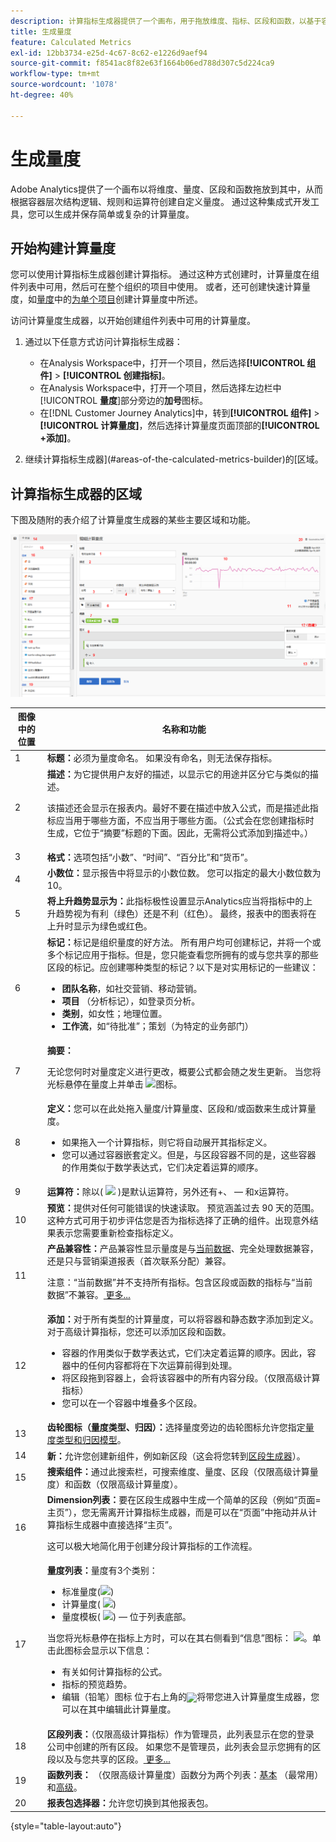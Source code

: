 ```yaml
---
description: 计算指标生成器提供了一个画布，用于拖放维度、指标、区段和函数，以基于容器层次结构逻辑、规则和运算符创建自定义指标。通过这个集成的开发工具，可生成并保存简单的计算指标或复杂的高级计算指标。
title: 生成量度
feature: Calculated Metrics
exl-id: 12bb3734-e25d-4c67-8c62-e1226d9aef94
source-git-commit: f8541ac8f82e63f1664b06ed788d307c5d224ca9
workflow-type: tm+mt
source-wordcount: '1078'
ht-degree: 40%

---
```


# 生成量度

Adobe Analytics提供了一个画布以将维度、量度、区段和函数拖放到其中，从而根据容器层次结构逻辑、规则和运算符创建自定义量度。 通过这种集成式开发工具，您可以生成并保存简单或复杂的计算量度。

## 开始构建计算量度

您可以使用计算指标生成器创建计算指标。 通过这种方式创建时，计算量度在组件列表中可用，然后可在整个组织的项目中使用。 或者，还可创建快速计算量度，如[量度](/help/analyze/analysis-workspace/components/apply-create-metrics.md)中的[为单个项目](/help/analyze/analysis-workspace/components/apply-create-metrics.md#create-calculated-metrics-for-a-single-project)创建计算量度中所述。

访问计算量度生成器，以开始创建组件列表中可用的计算量度。

1. 通过以下任意方式访问计算指标生成器：

   * 在Analysis Workspace中，打开一个项目，然后选择&#x200B;**[!UICONTROL 组件]** > **[!UICONTROL 创建指标]**。
   * 在Analysis Workspace中，打开一个项目，然后选择左边栏中&#x200B;[!UICONTROL **量度**]&#x200B;部分旁边的&#x200B;**加号**&#x200B;图标。
   * 在[!DNL Customer Journey Analytics]中，转到&#x200B;**[!UICONTROL 组件]** > **[!UICONTROL 计算量度]**，然后选择计算量度页面顶部的&#x200B;**[!UICONTROL +添加]**。

1. 继续计算指标生成器](#areas-of-the-calculated-metrics-builder)的[区域。

## 计算指标生成器的区域

下图及随附的表介绍了计算量度生成器的某些主要区域和功能。

![](assets/cm_builder_ui.png)

| 图像中的位置 | 名称和功能 |
|---|---|
| 1 | **标题：**&#x200B;必须为量度命名。 如果没有命名，则无法保存指标。 |
| 2 | **描述：**&#x200B;为它提供用户友好的描述，以显示它的用途并区分它与类似的描述。 <p>该描述还会显示在报表内。最好不要在描述中放入公式，而是描述此指标应当用于哪些方面，不应当用于哪些方面。（公式会在您创建指标时生成，它位于“摘要”标题的下面。因此，无需将公式添加到描述中。） </p> |
| 3 | **格式：**&#x200B;选项包括“小数”、“时间”、“百分比”和“货币”。 |
| 4 | **小数位：**&#x200B;显示报告中将显示的小数位数。 您可以指定的最大小数位数为 10。 |
| 5 | **将上升趋势显示为：**&#x200B;此指标极性设置显示Analytics应当将指标中的上升趋势视为有利（绿色）还是不利（红色）。 最终，报表中的图表将在上升时显示为绿色或红色。 |
| 6 | **标记：**&#x200B;标记是组织量度的好方法。 所有用户均可创建标记，并将一个或多个标记应用于指标。但是，您只能查看您所拥有的或与您共享的那些区段的标记。应创建哪种类型的标记？以下是对实用标记的一些建议：<ul><li>**团队名称**，如社交营销、移动营销。</li><li>**项目** （分析标记），如登录页分析。</li><li>**类别**，如女性；地理位置。</li><li>**工作流**，如“待批准”；策划（为特定的业务部门）</li></ul> |
| 7 | **摘要：** <p>无论您何时对量度定义进行更改，概要公式都会随之发生更新。 当您将光标悬停在量度上并单击 <img placement="inline"  src="https://spectrum.adobe.com/static/icons/workflow_18/Smock_Info_18_N.svg" id="image_BDA0EAF89C19440CB02AE248BA3F968E" />图标。 </p> |
| 8 | **定义：**&#x200B;您可以在此处拖入量度/计算量度、区段和/或函数来生成计算量度。 <ul><li>如果拖入一个计算指标，则它将自动展开其指标定义。 </li> <li>您可以通过容器嵌套定义。但是，与区段容器不同的是，这些容器的作用类似于数学表达式，它们决定着运算的顺序。 </li> </ul> |
| 9 | **运算符：**&#x200B;除以( <img placement="inline"  src="https://spectrum.adobe.com/static/icons/workflow_18/Smock_Divide_18_N.svg" width="15" id="image_320D7363DE024BDEB21E44606C8B367F" width="25px" /> )是默认运算符，另外还有+、 — 和x运算符。 |
| 10 | **预览：**&#x200B;提供对任何可能错误的快速读取。 预览涵盖过去 90 天的范围。这种方式可用于初步评估您是否为指标选择了正确的组件。出现意外结果表示您需要重新检查指标定义。 |
| 11 | **产品兼容性：**&#x200B;产品兼容性显示量度是与<a href="https://experienceleague.adobe.com/docs/analytics/analyze/reports-analytics/current-data.html?lang=zh-Hans"  >当前数据</a>、完全处理数据兼容，还是只与营销渠道报表（首次联系分配）兼容。 <p>注意：“当前数据”并不支持所有指标。包含区段或函数的指标与“当前数据”不兼容。<a href="/help/components/c-calcmetrics/cm-compatibility.md"  > 更多... </a> </p> </p> |
| 12 | **添加：**&#x200B;对于所有类型的计算量度，可以将容器和静态数字添加到定义。 对于高级计算指标，您还可以添加区段和函数。 <ul><li>容器的作用类似于数学表达式，它们决定着运算的顺序。因此，容器中的任何内容都将在下次运算前得到处理。</li><li>将区段拖到容器上，会将该容器中的所有内容分段。（仅限高级计算指标）</li><li>您可以在一个容器中堆叠多个区段。</li></ul> |
| 13 | **齿轮图标（量度类型、归因）：**&#x200B;选择量度旁边的齿轮图标允许您指定<a href="/help/components/c-calcmetrics/c-workflow/cm-workflow/c-build-metrics/m-metric-type-alloc.md"  >量度类型和归因模型</a>。 |
| 14 | **新：**&#x200B;允许您创建新组件，例如新区段（这会将您转到<a href="/help/components/segmentation/segmentation-workflow/seg-build.md"  >区段生成器</a>）。 |
| 15 | **搜索组件：**&#x200B;通过此搜索栏，可搜索维度、量度、区段（仅限高级计算量度）和函数（仅限高级计算量度）。 |
| 16 | **Dimension列表：**&#x200B;要在区段生成器中生成一个简单的区段（例如“页面=主页”），您无需离开计算指标生成器，而是可以在“页面”中拖动并从计算指标生成器中直接选择“主页”。<p>这可以极大地简化用于创建分段计算指标的工作流程。</p> |
| 17 | **量度列表：**&#x200B;量度有3个类别： <ul> <li>标准量度(<img placement="inline"  src="https://spectrum.adobe.com/static/icons/workflow_18/Smock_Event_18_N.svg" id="image_65A80F54D73443E78542FE0B31CC3F20" />) </li><li>计算量度( <img placement="inline"  src="https://spectrum.adobe.com/static/icons/workflow_18/Smock_Calculator_18_N.svg" id="image_C5674AB9B9EB4DA9A56782D15822C319" />) </li><li id="li_8735E76637ED4C3F983731A66E04C93E">量度模板( <img placement="inline"  src="https://spectrum.adobe.com/static/icons/workflow_18/Smock_Folder_18_N.svg" id="image_D236601511CC4DD3828F223431E27E88" />) — 位于列表底部。 </li> </ul> <p>当您将光标悬停在指标上方时，可以在其右侧看到“信息”图标： <img placement="inline"  src="https://spectrum.adobe.com/static/icons/workflow_18/Smock_Info_18_N.svg" width="15px" id="image_5A65E772A68A4B94ACAD6552CCF21F5F" />。单击此图标会显示以下信息： </p><ul> <li>有关如何计算指标的公式。 </li><li>指标的预览趋势。 </li><li>编辑（铅笔）图标 位于右上角的<img placement="break" align="center"  src="https://spectrum.adobe.com/static/icons/workflow_18/Smock_Edit_18_N.svg" width="15px" id="image_7D5B2F026A034118BE4DA81B9215A883" />将带您进入计算量度生成器，您可以在其中编辑此计算量度。 </li></ul> |
| 18 | **区段列表：**（仅限高级计算指标）作为管理员，此列表显示在您的登录公司中创建的所有区段。 如果您不是管理员，此列表会显示您拥有的区段以及与您共享的区段。<a href="https://experienceleague.adobe.com/docs/analytics/components/segmentation/segment-reference/seg-rights.html?lang=zh-Hans"  > 更多... </a> |
| 19 | **函数列表：** （仅限高级计算量度）函数分为两个列表：<a href="/help/components/c-calcmetrics/cm-reference/cm-functions.md"  >基本</a> （最常用）和<a href="/help/components/c-calcmetrics/cm-reference/cm-adv-functions.md"  >高级</a>。 |
| 20 | **报表包选择器：**&#x200B;允许您切换到其他报表包。 |

{style="table-layout:auto"}
